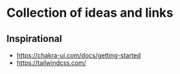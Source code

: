 # Collection of ideas and links

## Inspirational

- https://chakra-ui.com/docs/getting-started
- https://tailwindcss.com/
